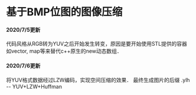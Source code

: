 # 基于BMP位图的图像压缩

#### 2020/7/5更新

代码风格从RGB转为YUV之后开始发生转变，原因是要开始使用STL提供的容器如vector, map等来替代c++原生的new动态数组．


#### 2020/7/6更新
将YUV格式数据经过LZW编码，实现空间压缩的效果．
最终生成图片的后缀 .ylh -- YUV+LZW+Huffman